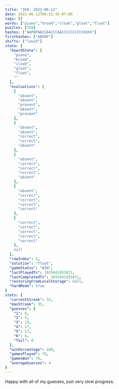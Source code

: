 ```yaml
---
title: "358: 2022-06-12"
date: 2022-06-12T06:52:35-07:00
tags: []
words: ["piano","broad","cloak","gloat","float"]
puzzles: [358]
hashes: ["AAPAPAACCAACCCAACCCCCCCCCXXXXX"]
firsthashes: ["AAPAP"]
shifts: ["lswjd"]
state: {
  "boardState": [
    "piano",
    "broad",
    "cloak",
    "gloat",
    "float",
    ""
  ],
  "evaluations": [
    [
      "absent",
      "absent",
      "present",
      "absent",
      "present"
    ],
    [
      "absent",
      "absent",
      "correct",
      "correct",
      "absent"
    ],
    [
      "absent",
      "correct",
      "correct",
      "correct",
      "absent"
    ],
    [
      "absent",
      "correct",
      "correct",
      "correct",
      "correct"
    ],
    [
      "correct",
      "correct",
      "correct",
      "correct",
      "correct"
    ],
    null
  ],
  "rowIndex": 5,
  "solution": "float",
  "gameStatus": "WIN",
  "lastPlayedTs": 1655041955021,
  "lastCompletedTs": 1655041955021,
  "restoringFromLocalStorage": null,
  "hardMode": true
}
stats: {
  "currentStreak": 35,
  "maxStreak": 35,
  "guesses": {
    "1": 0,
    "2": 5,
    "3": 15,
    "4": 27,
    "5": 17,
    "6": 6,
    "fail": 0
  },
  "winPercentage": 100,
  "gamesPlayed": 70,
  "gamesWon": 70,
  "averageGuesses": 4
}
---
```


<!-- more -->
Happy with all of my guesses, just very slow progress. 
